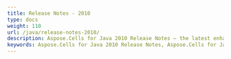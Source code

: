 ```yaml
---
title: Release Notes - 2010
type: docs
weight: 110
url: /java/release-notes-2010/
description: Aspose.Cells for Java 2010 Release Notes – the latest enhancements, new features, and fixes.
keywords: Aspose.Cells for Java 2010 Release Notes, Aspose.Cells for Java 2010 updates and fixes
---
```



